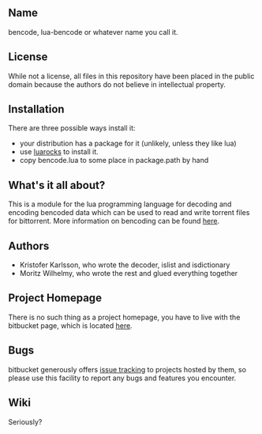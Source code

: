 Name
----

bencode, lua-bencode or whatever name you call it.


License
-------

While not a license, all files in this repository have been placed in the
public domain because the authors do not believe in intellectual property.


Installation
------------

There are three possible ways install it:

 * your distribution has a package for it (unlikely, unless they like lua)
 * use [luarocks][1] to install it.
 * copy bencode.lua to some place in package.path by hand

What's it all about?
--------------------

This is a module for the lua programming language for decoding and encoding
bencoded data which can be used to read and write torrent files for bittorrent.
More information on bencoding can be found [here][2].

Authors
-------

 * Kristofer Karlsson, who wrote the decoder, islist and isdictionary
 * Moritz Wilhelmy, who wrote the rest and glued everything together


Project Homepage
----------------

There is no such thing as a project homepage, you have to live with the
bitbucket page, which is located [here][3].


Bugs
----
bitbucket generously offers [issue tracking][4] to projects hosted by them, so
please use this facility to report any bugs and features you encounter.


Wiki
----
Seriously?

[1]: http://luarocks.org/
[2]: http://wiki.theory.org/BitTorrentSpecification#bencoding
[3]: https://bitbucket.org/wilhelmy/lua-bencode/
[4]: https://bitbucket.org/wilhelmy/lua-bencode/issues
